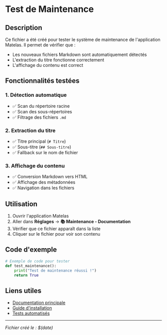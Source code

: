 # Test de Maintenance

## Description

Ce fichier a été créé pour tester le système de maintenance de l'application Matelas. Il permet de vérifier que :

- Les nouveaux fichiers Markdown sont automatiquement détectés
- L'extraction du titre fonctionne correctement
- L'affichage du contenu est correct

## Fonctionnalités testées

### 1. Détection automatique
- ✅ Scan du répertoire racine
- ✅ Scan des sous-répertoires
- ✅ Filtrage des fichiers `.md`

### 2. Extraction du titre
- ✅ Titre principal (`# Titre`)
- ✅ Sous-titre (`## Sous-titre`)
- ✅ Fallback sur le nom de fichier

### 3. Affichage du contenu
- ✅ Conversion Markdown vers HTML
- ✅ Affichage des métadonnées
- ✅ Navigation dans les fichiers

## Utilisation

1. Ouvrir l'application Matelas
2. Aller dans **Réglages** → **📚 Maintenance - Documentation**
3. Vérifier que ce fichier apparaît dans la liste
4. Cliquer sur le fichier pour voir son contenu

## Code d'exemple

```python
# Exemple de code pour tester
def test_maintenance():
    print("Test de maintenance réussi !")
    return True
```

## Liens utiles

- [Documentation principale](AIDE_COMPLETE.md)
- [Guide d'installation](GUIDE_INSTALLATION.md)
- [Tests automatisés](README_TESTS.md)

---

*Fichier créé le : $(date)* 